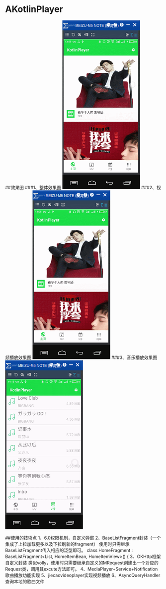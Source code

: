 # AKotlinPlayer

##效果图
        ###1、整体效果图 
            ![](https://github.com/zicen/AKotlinPlayer/blob/master/image/%E6%95%B4%E4%BD%93%E6%95%88%E6%9E%9C%E5%9B%BE.gif)
        ###2、视频播放效果图
            ![](https://github.com/zicen/AKotlinPlayer/blob/master/image/%E8%A7%86%E9%A2%91%E6%92%AD%E6%94%BE%E6%95%88%E6%9E%9C%E5%9B%BE.gif)
        ###3、音乐播放效果图
            ![](https://github.com/zicen/AKotlinPlayer/blob/master/image/%E6%9C%AC%E5%9C%B0%E9%9F%B3%E4%B9%90%E6%92%AD%E6%94%BE.gif)

##使用的技術点
    1、6.0权限机制，自定义弹窗
    2、BaseListFragment封装（一个集成了上拉加载更多以及下拉刷新的fragment）
    使用时只需继承BaseListFragment传入相应的泛型即可。
    class HomeFragment : BaseListFragment<List<HomeItemBean>, HomeItemBean, HomeItemView>() {
    3、OKHttp框架自定义封装 类似volly，使用时只需要继承自定义的MRequest创建出一个对应的Request类，调用其excute方法即可。
    4、MediaPlayer+Service+Notification歌曲播放功能实现
    5、jiecaovideoplayer实现视频播放
    6、AsyncQueryHandler查询本地的歌曲文件
    